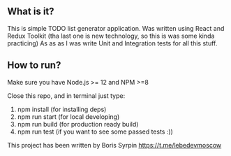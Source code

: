 
## What is it? 

This is simple TODO list generator application.
Was written using React and Redux Toolkit (tha last one is new technology, so this is was some kinda practicing)
As as as I was write Unit and Integration tests for all this stuff. 

## How to run?
Make sure you have Node.js >= 12 and NPM >=8

Close this repo, and in terminal just type:
1) npm install (for installing deps)
2) npm run start (for local developing)
3) npm run build (for production ready build)
4) npm run  test (if you want to see some passed tests :))

This project has been written by Boris Syrpin
https://t.me/lebedevmoscow
